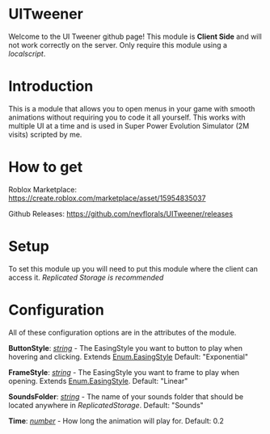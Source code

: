 # UITweener
Welcome to the UI Tweener github page! This module is **Client Side** and will not work correctly on the server. Only require this module using a *localscript*.

# Introduction
This is a module that allows you to open menus in your game with smooth animations without requiring you to code it all yourself. This works with multiple UI at a time and is used in Super Power Evolution Simulator (2M visits) scripted by me.

# How to get
Roblox Marketplace: https://create.roblox.com/marketplace/asset/15954835037

Github Releases: https://github.com/nevflorals/UITweener/releases

# Setup
To set this module up you will need to put this module where the client can access it. *Replicated Storage is recommended*

# Configuration
All of these configuration options are in the attributes of the module.

**ButtonStyle**: *[string](https://create.roblox.com/docs/en-us/luau/strings)* - The EasingStyle you want to button to play when hovering and clicking. Extends [Enum.EasingStyle](https://create.roblox.com/docs/reference/engine/enums/EasingStyle) Default: "Exponential"

**FrameStyle**: *[string](https://create.roblox.com/docs/en-us/luau/strings)* - The EasingStyle you want to frame to play when opening. Extends [Enum.EasingStyle](https://create.roblox.com/docs/reference/engine/enums/EasingStyle). Default: "Linear"

**SoundsFolder**: *[string](https://create.roblox.com/docs/en-us/luau/strings)* - The name of your sounds folder that should be located anywhere in *ReplicatedStorage*. Default: "Sounds"

**Time**: *[number](https://create.roblox.com/docs/en-us/luau/numbers)* - How long the animation will play for. Default: 0.2
